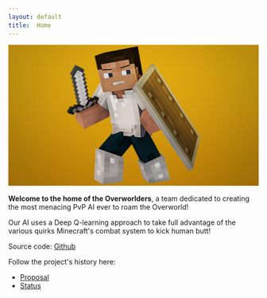 ```yaml
---
layout: default
title:  Home
---
```

![alt text](https://raw.githubusercontent.com/kavane12/Overworlders/master/docs/pics/home_banner.png "img from https://www.spigotmc.org/resources/better-combat.19439/")

**Welcome to the home of the Overworlders**, a team dedicated to creating the most menacing PvP AI ever to roam
the Overworld!

Our AI uses a Deep Q-learning approach to take full advantage of the various quirks Minecraft's combat system to kick
human butt! 


Source code: [Github](https://github.com/kavane12/Overworlders)


Follow the project's history here:
- [Proposal](proposal.html)
- [Status](status.html)

